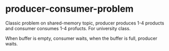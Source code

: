 # producer-consumer-problem
Classic problem on shared-memory topic, producer produces 1-4 products and consumer consumes 1-4 profucts. For university class.

When buffer is empty, consumer waits, when the buffer is full, producer waits.
